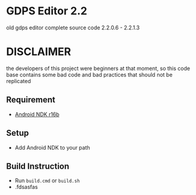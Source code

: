 # GDPS Editor 2.2
old gdps editor complete source code 2.2.0.6 - 2.2.1.3
# DISCLAIMER
the developers of this project were beginners at that moment, so this code base contains some bad code and bad practices that should not be replicated

## Requirement
- [Android NDK r16b](https://github.com/android/ndk/wiki/Unsupported-Downloads)

## Setup
- Add Android NDK to your path

## Build Instruction
- Run `build.cmd` or `build.sh`
- .fdsasfas
